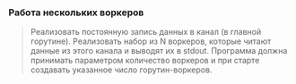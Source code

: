### Работа нескольких воркеров
> Реализовать постоянную запись данных в канал (в главной горутине).
> Реализовать набор из N воркеров, которые читают данные из этого канала и выводят их в stdout.
> Программа должна принимать параметром количество воркеров и при старте создавать указанное число горутин-воркеров.